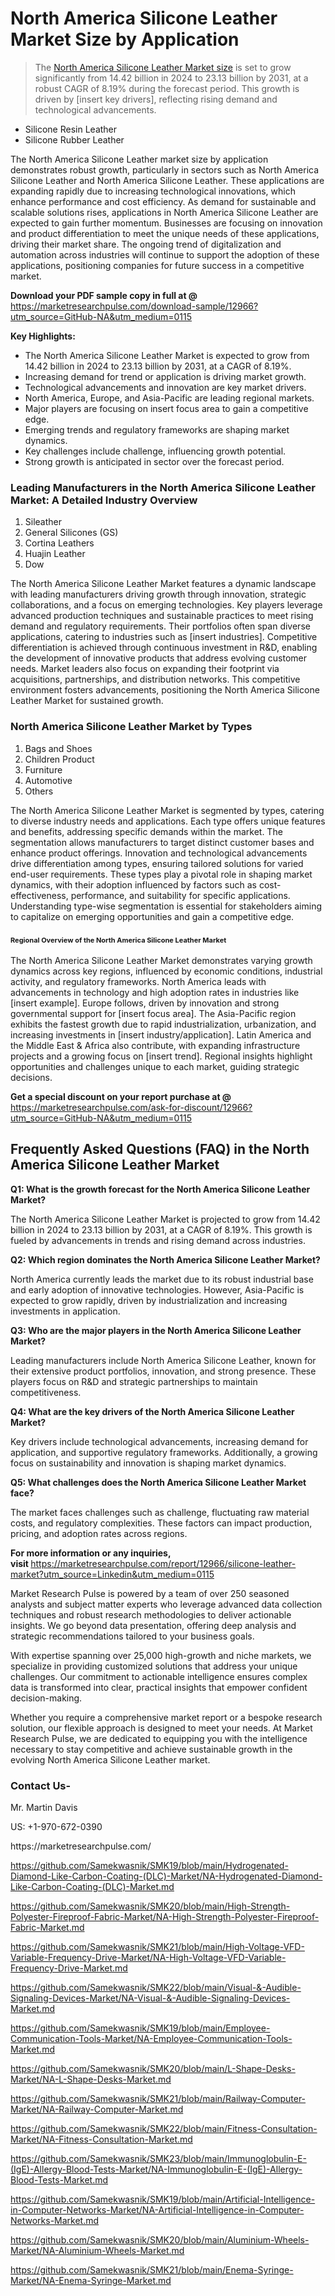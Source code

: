 <h1>North America Silicone Leather Market&nbsp;Size by Application</h1><blockquote><p>The <a href="https://marketresearchpulse.com/download-sample/12966?utm_source=GitHub-NA&amp;utm_medium=0115">North America Silicone Leather Market size</a> is set to grow significantly from 14.42 billion in 2024 to 23.13 billion by 2031, at a robust CAGR of 8.19% during the forecast period. This growth is driven by [insert key drivers], reflecting rising demand and technological advancements.</p></blockquote><ul><li>Silicone Resin Leather<li> Silicone Rubber Leather</li></ul><p>The North America Silicone Leather market size by application demonstrates robust growth, particularly in sectors such as North America Silicone Leather and North America Silicone Leather. These applications are expanding rapidly due to increasing technological innovations, which enhance performance and cost efficiency. As demand for sustainable and scalable solutions rises, applications in North America Silicone Leather are expected to gain further momentum. Businesses are focusing on innovation and product differentiation to meet the unique needs of these applications, driving their market share. The ongoing trend of digitalization and automation across industries will continue to support the adoption of these applications, positioning companies for future success in a competitive market.</p><p><strong>Download your PDF sample copy in full at @ </strong><a href="https://marketresearchpulse.com/download-sample/12966?utm_source=GitHub-NA&amp;utm_medium=0115">https://marketresearchpulse.com/download-sample/12966?utm_source=GitHub-NA&amp;utm_medium=0115</a></p><p><strong>Key Highlights: </strong></p><ul><li>The North America Silicone Leather Market is expected to grow from 14.42 billion in 2024 to 23.13 billion by 2031, at a CAGR of 8.19%.</li><li>Increasing demand for trend or application is driving market growth.</li><li>Technological advancements and innovation are key market drivers.</li><li>North America, Europe, and Asia-Pacific are leading regional markets.</li><li>Major players are focusing on insert focus area to gain a competitive edge.</li><li>Emerging trends and regulatory frameworks are shaping market dynamics.</li><li>Key challenges include challenge, influencing growth potential.</li><li>Strong growth is anticipated in sector over the forecast period.</li></ul><h3>Leading Manufacturers in the North America Silicone Leather Market: A Detailed Industry Overview</h3><ol><li>Sileather</li><li>General Silicones (GS)</li><li>Cortina Leathers</li><li>Huajin Leather</li><li>Dow</li></ol><div class="flex max-w-full flex-col flex-grow"><div class="min-h-8 text-message flex w-full flex-col items-end gap-2 whitespace-normal break-words [.text-message+&amp;]:mt-5" dir="auto" data-message-author-role="assistant" data-message-id="fd8432e4-4910-450d-b182-61b7bfb0a01f" data-message-model-slug="gpt-4o"><div class="flex w-full flex-col gap-1 empty:hidden first:pt-[3px]"><div class="markdown prose w-full break-words dark:prose-invert light"><p>The North America Silicone Leather Market features a dynamic landscape with leading manufacturers driving growth through innovation, strategic collaborations, and a focus on emerging technologies. Key players leverage advanced production techniques and sustainable practices to meet rising demand and regulatory requirements. Their portfolios often span diverse applications, catering to industries such as [insert industries]. Competitive differentiation is achieved through continuous investment in R&amp;D, enabling the development of innovative products that address evolving customer needs. Market leaders also focus on expanding their footprint via acquisitions, partnerships, and distribution networks. This competitive environment fosters advancements, positioning the North America Silicone Leather Market for sustained growth.</p></div></div></div></div><h3>North America Silicone Leather Market by Types</h3><ol><li>Bags and Shoes<li> Children Product<li> Furniture<li> Automotive<li> Others</li></ol><div class="flex max-w-full flex-col flex-grow"><div class="min-h-8 text-message flex w-full flex-col items-end gap-2 whitespace-normal break-words [.text-message+&amp;]:mt-5" dir="auto" data-message-author-role="assistant" data-message-id="084470be-0bb7-4664-bddf-5156b4f41249" data-message-model-slug="gpt-4o-mini"><div class="flex w-full flex-col gap-1 empty:hidden first:pt-[3px]"><div class="markdown prose w-full break-words dark:prose-invert light"><p>The North America Silicone Leather Market is segmented by types, catering to diverse industry needs and applications. Each type offers unique features and benefits, addressing specific demands within the market. The segmentation allows manufacturers to target distinct customer bases and enhance product offerings. Innovation and technological advancements drive differentiation among types, ensuring tailored solutions for varied end-user requirements. These types play a pivotal role in shaping market dynamics, with their adoption influenced by factors such as cost-effectiveness, performance, and suitability for specific applications. Understanding type-wise segmentation is essential for stakeholders aiming to capitalize on emerging opportunities and gain a competitive edge.</p></div></div></div></div><h3><span style="font-size: 11px;">Regional Overview of the North America Silicone Leather Market</span></h3><div class="flex max-w-full flex-col flex-grow"><div class="min-h-8 text-message flex w-full flex-col items-end gap-2 whitespace-normal break-words [.text-message+&amp;]:mt-5" dir="auto" data-message-author-role="assistant" data-message-id="e9038762-ce64-4e30-91c9-9bd413514231" data-message-model-slug="gpt-4o-mini"><div class="flex w-full flex-col gap-1 empty:hidden first:pt-[3px]"><div class="markdown prose w-full break-words dark:prose-invert light"><p>The North America Silicone Leather Market demonstrates varying growth dynamics across key regions, influenced by economic conditions, industrial activity, and regulatory frameworks. North America leads with advancements in technology and high adoption rates in industries like [insert example]. Europe follows, driven by innovation and strong governmental support for [insert focus area]. The Asia-Pacific region exhibits the fastest growth due to rapid industrialization, urbanization, and increasing investments in [insert industry/application]. Latin America and the Middle East &amp; Africa also contribute, with expanding infrastructure projects and a growing focus on [insert trend]. Regional insights highlight opportunities and challenges unique to each market, guiding strategic decisions.</p></div></div></div></div><p><strong>Get a special discount on your report purchase at @ </strong><a href="https://marketresearchpulse.com/ask-for-discount/12966?utm_source=GitHub-NA&amp;utm_medium=0115">https://marketresearchpulse.com/ask-for-discount/12966?utm_source=GitHub-NA&amp;utm_medium=0115</a></p><h2>Frequently Asked Questions (FAQ) in the North America Silicone Leather Market</h2><p><strong>Q1: What is the growth forecast for the North America Silicone Leather Market?</strong></p><p>The North America Silicone Leather Market is projected to grow from 14.42 billion in 2024 to 23.13 billion by 2031, at a CAGR of 8.19%. This growth is fueled by advancements in trends and rising demand across industries.</p><p><strong>Q2: Which region dominates the North America Silicone Leather Market?</strong></p><p>North America currently leads the market due to its robust industrial base and early adoption of innovative technologies. However, Asia-Pacific is expected to grow rapidly, driven by industrialization and increasing investments in application.</p><p><strong>Q3: Who are the major players in the North America Silicone Leather Market?</strong></p><p>Leading manufacturers include North America Silicone Leather, known for their extensive product portfolios, innovation, and strong presence. These players focus on R&amp;D and strategic partnerships to maintain competitiveness.</p><p><strong>Q4: What are the key drivers of the North America Silicone Leather Market?</strong></p><p>Key drivers include technological advancements, increasing demand for application, and supportive regulatory frameworks. Additionally, a growing focus on sustainability and innovation is shaping market dynamics.</p><p><strong>Q5: What challenges does the North America Silicone Leather Market face?</strong></p><p>The market faces challenges such as challenge, fluctuating raw material costs, and regulatory complexities. These factors can impact production, pricing, and adoption rates across regions.</p><p><strong>For more information or any inquiries, visit&nbsp;</strong><a href="https://marketresearchpulse.com/report/12966/silicone-leather-market?utm_source=Linkedin&utm_medium=0115">https://marketresearchpulse.com/report/12966/silicone-leather-market?utm_source=Linkedin&utm_medium=0115</a></p><p>Market Research Pulse is powered by a team of over 250 seasoned analysts and subject matter experts who leverage advanced data collection techniques and robust research methodologies to deliver actionable insights. We go beyond data presentation, offering deep analysis and strategic recommendations tailored to your business goals.</p><p>With expertise spanning over 25,000 high-growth and niche markets, we specialize in providing customized solutions that address your unique challenges. Our commitment to actionable intelligence ensures complex data is transformed into clear, practical insights that empower confident decision-making.</p><p>Whether you require a comprehensive market report or a bespoke research solution, our flexible approach is designed to meet your needs. At Market Research Pulse, we are dedicated to equipping you with the intelligence necessary to stay competitive and achieve sustainable growth in the evolving North America Silicone Leather market.</p><h3><strong>Contact Us-</strong></h3><p>Mr. Martin Davis</p><p>US: +1-970-672-0390</p><p>https://marketresearchpulse.com/</p><p><a href="https://github.com/Samekwasnik/SMK19/blob/main/Hydrogenated-Diamond-Like-Carbon-Coating-(DLC)-Market/NA-Hydrogenated-Diamond-Like-Carbon-Coating-(DLC)-Market.md">https://github.com/Samekwasnik/SMK19/blob/main/Hydrogenated-Diamond-Like-Carbon-Coating-(DLC)-Market/NA-Hydrogenated-Diamond-Like-Carbon-Coating-(DLC)-Market.md</a></p><p><a href="https://github.com/Samekwasnik/SMK20/blob/main/High-Strength-Polyester-Fireproof-Fabric-Market/NA-High-Strength-Polyester-Fireproof-Fabric-Market.md">https://github.com/Samekwasnik/SMK20/blob/main/High-Strength-Polyester-Fireproof-Fabric-Market/NA-High-Strength-Polyester-Fireproof-Fabric-Market.md</a></p><p><a href="https://github.com/Samekwasnik/SMK21/blob/main/High-Voltage-VFD-Variable-Frequency-Drive-Market/NA-High-Voltage-VFD-Variable-Frequency-Drive-Market.md">https://github.com/Samekwasnik/SMK21/blob/main/High-Voltage-VFD-Variable-Frequency-Drive-Market/NA-High-Voltage-VFD-Variable-Frequency-Drive-Market.md</a></p><p><a href="https://github.com/Samekwasnik/SMK22/blob/main/Visual-&-Audible-Signaling-Devices-Market/NA-Visual-&-Audible-Signaling-Devices-Market.md">https://github.com/Samekwasnik/SMK22/blob/main/Visual-&-Audible-Signaling-Devices-Market/NA-Visual-&-Audible-Signaling-Devices-Market.md</a></p><p><a href="https://github.com/Samekwasnik/SMK19/blob/main/Employee-Communication-Tools-Market/NA-Employee-Communication-Tools-Market.md">https://github.com/Samekwasnik/SMK19/blob/main/Employee-Communication-Tools-Market/NA-Employee-Communication-Tools-Market.md</a></p><p><a href="https://github.com/Samekwasnik/SMK20/blob/main/L-Shape-Desks-Market/NA-L-Shape-Desks-Market.md">https://github.com/Samekwasnik/SMK20/blob/main/L-Shape-Desks-Market/NA-L-Shape-Desks-Market.md</a></p><p><a href="https://github.com/Samekwasnik/SMK21/blob/main/Railway-Computer-Market/NA-Railway-Computer-Market.md">https://github.com/Samekwasnik/SMK21/blob/main/Railway-Computer-Market/NA-Railway-Computer-Market.md</a></p><p><a href="https://github.com/Samekwasnik/SMK22/blob/main/Fitness-Consultation-Market/NA-Fitness-Consultation-Market.md">https://github.com/Samekwasnik/SMK22/blob/main/Fitness-Consultation-Market/NA-Fitness-Consultation-Market.md</a></p><p><a href="https://github.com/Samekwasnik/SMK23/blob/main/Immunoglobulin-E-(IgE)-Allergy-Blood-Tests-Market/NA-Immunoglobulin-E-(IgE)-Allergy-Blood-Tests-Market.md">https://github.com/Samekwasnik/SMK23/blob/main/Immunoglobulin-E-(IgE)-Allergy-Blood-Tests-Market/NA-Immunoglobulin-E-(IgE)-Allergy-Blood-Tests-Market.md</a></p><p><a href="https://github.com/Samekwasnik/SMK19/blob/main/Artificial-Intelligence-in-Computer-Networks-Market/NA-Artificial-Intelligence-in-Computer-Networks-Market.md">https://github.com/Samekwasnik/SMK19/blob/main/Artificial-Intelligence-in-Computer-Networks-Market/NA-Artificial-Intelligence-in-Computer-Networks-Market.md</a></p><p><a href="https://github.com/Samekwasnik/SMK20/blob/main/Aluminium-Wheels-Market/NA-Aluminium-Wheels-Market.md">https://github.com/Samekwasnik/SMK20/blob/main/Aluminium-Wheels-Market/NA-Aluminium-Wheels-Market.md</a></p><p><a href="https://github.com/Samekwasnik/SMK21/blob/main/Enema-Syringe-Market/NA-Enema-Syringe-Market.md">https://github.com/Samekwasnik/SMK21/blob/main/Enema-Syringe-Market/NA-Enema-Syringe-Market.md</a></p>

